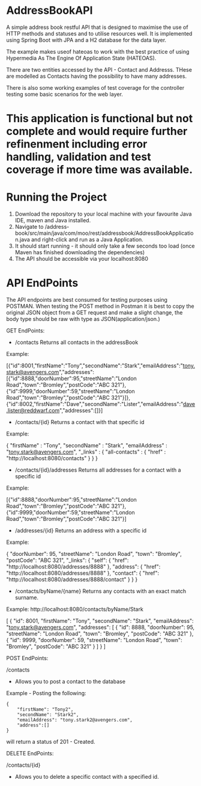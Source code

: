 # AddressBookAPI
A simple address book restful API that is designed to maximise the use of HTTP methods and statuses and to utilise resources well. It is implemented using Spring Boot with JPA and a H2 database for the data layer.

The example makes useof hateoas to work with the best practice of using Hypermedia As The Engine Of Application State (HATEOAS).

There are two entities accessed by the API - Contact and Addresss. THese are modelled as Contacts having the possibility to have many addresses.

There is also some working examples of test coverage for the controller testing some basic scenarios for the web layer.

# This application is functional but not complete and would require further refinenment including error handling, validation and test coverage if more time was available.

# Running the Project

1. Download the repository to your local machine with your favourite Java IDE, maven and Java installed. 
2. Navigate to /address-book/src/main/java/com/moo/rest/addressbook/AddressBookApplication.java and right-click and run as a Java Application. 
3. It should start running - it should only take a few seconds too load (once Maven has finished downloading the dependencies)
4. The API should be accessible via your localhost:8080

# API EndPoints

The API endpoints are best consumed for testing purposes using POSTMAN. When testing the POST method in Postman it is best to copy the original JSON object from a GET request and make a slight change, the body type should be raw with type as JSON(application/json.)

GET EndPoints:

- /contacts 
Returns all contacts in the addressBook

Example:

[{"id":8001,"firstName":"Tony","secondName":"Stark","emailAddress":"tony.stark@avengers.com","addresses":[{"id":8888,"doorNumber":95,"streetName":"London Road","town":"Bromley","postCode":"ABC 321"},{"id":9999,"doorNumber":59,"streetName":"London Road","town":"Bromley","postCode":"ABC 321"}]},{"id":8002,"firstName":"Dave","secondName":"Lister","emailAddress":"dave.lister@reddwarf.com","addresses":[]}]

- /contacts/{id}
Returns a contact with that specific id

Example:

{ "firstName" : "Tony", "secondName" : "Stark", "emailAddress" : "tony.stark@avengers.com", "_links" : { "all-contacts" : { "href" : "http://localhost:8080/contacts" } } }

- /contacts/{id}/addresses
Returns all addresses for a contact with a specific id

Example:

[{"id":8888,"doorNumber":95,"streetName":"London Road","town":"Bromley","postCode":"ABC 321"},{"id":9999,"doorNumber":59,"streetName":"London Road","town":"Bromley","postCode":"ABC 321"}]

- /addresses/{id}
Returns an address with a specific id

Example:

{
    "doorNumber": 95,
    "streetName": "London Road",
    "town": "Bromley",
    "postCode": "ABC 321",
    "_links": {
        "self": {
            "href": "http://localhost:8080/addresses/8888"
        },
        "address": {
            "href": "http://localhost:8080/addresses/8888"
        },
        "contact": {
            "href": "http://localhost:8080/addresses/8888/contact"
        }
    }
}



- /contacts/byName/{name}
Returns any contacts with an exact match surname.

Example: http://localhost:8080/contacts/byName/Stark

[
    {
        "id": 8001,
        "firstName": "Tony",
        "secondName": "Stark",
        "emailAddress": "tony.stark@avengers.com",
        "addresses": [
            {
                "id": 8888,
                "doorNumber": 95,
                "streetName": "London Road",
                "town": "Bromley",
                "postCode": "ABC 321"
            },
            {
                "id": 9999,
                "doorNumber": 59,
                "streetName": "London Road",
                "town": "Bromley",
                "postCode": "ABC 321"
            }
        ]
    }
]



POST EndPoints:

/contacts
- Allows you to post a contact to the database

Example - Posting the following:

    {
        "firstName": "Tony2",
        "secondName": "Stark2",
        "emailAddress": "tony.stark2@avengers.com",
        "address":[]
    }
   
   will return a status of 201 - Created.
    
    

DELETE EndPoints:

/contacts/{id}
- Allows you to delete a specific contact with a specified id.


